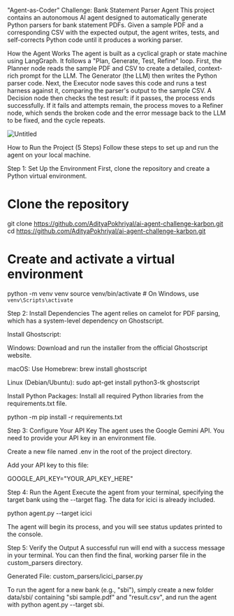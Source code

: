 "Agent-as-Coder" Challenge: Bank Statement Parser Agent
This project contains an autonomous AI agent designed to automatically generate Python parsers for bank statement PDFs. Given a sample PDF and a corresponding CSV with the expected output, the agent writes, tests, and self-corrects Python code until it produces a working parser.

How the Agent Works
The agent is built as a cyclical graph or state machine using LangGraph. It follows a "Plan, Generate, Test, Refine" loop. First, the Planner node reads the sample PDF and CSV to create a detailed, context-rich prompt for the LLM. The Generator (the LLM) then writes the Python parser code. Next, the Executor node saves this code and runs a test harness against it, comparing the parser's output to the sample CSV. A Decision node then checks the test result: if it passes, the process ends successfully. If it fails and attempts remain, the process moves to a Refiner node, which sends the broken code and the error message back to the LLM to be fixed, and the cycle repeats.

![Untitled](https://github.com/user-attachments/assets/d8242b85-1a63-4bdb-9c9f-7f46f3164e86)

How to Run the Project (5 Steps)
Follow these steps to set up and run the agent on your local machine.

Step 1: Set Up the Environment
First, clone the repository and create a Python virtual environment.

# Clone the repository
git clone https://github.com/AdityaPokhriyal/ai-agent-challenge-karbon.git
cd https://github.com/AdityaPokhriyal/ai-agent-challenge-karbon.git

# Create and activate a virtual environment
python -m venv venv
source venv/bin/activate  # On Windows, use `venv\Scripts\activate`

Step 2: Install Dependencies
The agent relies on camelot for PDF parsing, which has a system-level dependency on Ghostscript.

Install Ghostscript:

Windows: Download and run the installer from the official Ghostscript website.

macOS: Use Homebrew: brew install ghostscript

Linux (Debian/Ubuntu): sudo apt-get install python3-tk ghostscript

Install Python Packages:
Install all required Python libraries from the requirements.txt file.

python -m pip install -r requirements.txt

Step 3: Configure Your API Key
The agent uses the Google Gemini API. You need to provide your API key in an environment file.

Create a new file named .env in the root of the project directory.

Add your API key to this file:

GOOGLE_API_KEY="YOUR_API_KEY_HERE"

Step 4: Run the Agent
Execute the agent from your terminal, specifying the target bank using the --target flag. The data for icici is already included.

python agent.py --target icici

The agent will begin its process, and you will see status updates printed to the console.

Step 5: Verify the Output
A successful run will end with a success message in your terminal. You can then find the final, working parser file in the custom_parsers directory.

Generated File: custom_parsers/icici_parser.py

To run the agent for a new bank (e.g., "sbi"), simply create a new folder data/sbi/ containing "sbi sample.pdf" and "result.csv", and run the agent with python agent.py --target sbi.
